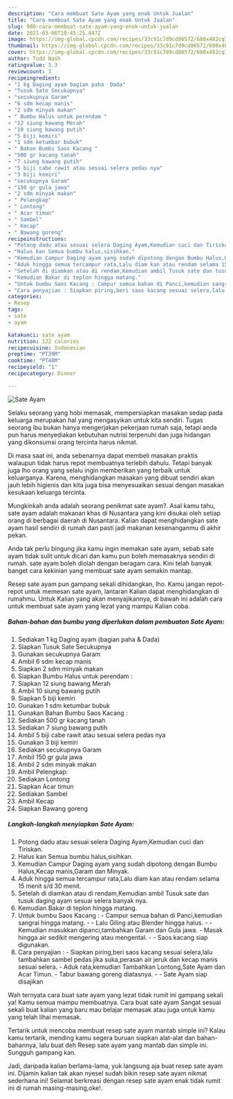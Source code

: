 ```yaml
---
description: "Cara membuat Sate Ayam yang enak Untuk Jualan"
title: "Cara membuat Sate Ayam yang enak Untuk Jualan"
slug: 980-cara-membuat-sate-ayam-yang-enak-untuk-jualan
date: 2021-03-06T10:45:25.847Z
image: https://img-global.cpcdn.com/recipes/33c91c7d9cd86572/680x482cq70/sate-ayam-foto-resep-utama.jpg
thumbnail: https://img-global.cpcdn.com/recipes/33c91c7d9cd86572/680x482cq70/sate-ayam-foto-resep-utama.jpg
cover: https://img-global.cpcdn.com/recipes/33c91c7d9cd86572/680x482cq70/sate-ayam-foto-resep-utama.jpg
author: Todd Nash
ratingvalue: 3.3
reviewcount: 3
recipeingredient:
- "1 kg Daging ayam bagian paha  Dada"
- "Tusuk Sate Secukupnya"
- "secukupnya Garam"
- "6 sdm kecap manis"
- "2 sdm minyak makan"
- " Bumbu Halus untuk perendam "
- "12 siung bawang Merah"
- "10 siung bawang putih"
- "5 biji kemiri"
- "1 sdm ketumbar bubuk"
- " Bahan Bumbu Saos Kacang "
- "500 gr kacang tanah"
- "7 siung bawang putih"
- "5 biji cabe rawit atau sesuai selera pedas nya"
- "3 biji kemiri"
- "secukupnya Garam"
- "150 gr gula jawa"
- "2 sdm minyak makan"
- " Pelengkap"
- " Lontong"
- " Acar timun"
- " Sambel"
- " Kecap"
- " Bawang goreng"
recipeinstructions:
- "Potong dadu atau sesuai selera Daging Ayam,Kemudian cuci dan Tiriskan."
- "Halus kan Semua bumbu halus,sisihkan."
- "Kemudian Campur Daging ayam yang sudah dipotong dengan Bumbu Halus,Kecap manis,Garam dan Minyak."
- "Aduk hingga semua tercampur rata,Lalu diam kan atau rendam selama 15 menit s/d 30 menit."
- "Setelah di diamkan atau di rendam,Kemudian ambil Tusuk sate dan tusuk daging ayam sesuai selera banyak nya."
- "Kemudian Bakar di teplon hingga matang."
- "Untuk bumbu Saos Kacang : Campur semua bahan di Panci,kemudian sangrai hingga matang.  Lalu Giling atau Blender hingga halus.  Kemudian masukkan dipanci,tambahkan Garam dan Gula jawa. Masak hingga air sedikit mengering atau mengental.  Saos kacang siap digunakan."
- "Cara penyajian : Siapkan piring,beri saos kacang sesuai selera,lalu tambahkan sambel pedas jika suka,perasan air jeruk dan kecap manis sesuai selera. Aduk rata,kemudian Tambahkan Lontong,Sate Ayam dan Acar Timun. Tabur bawang goreng diatasnya.  Sate Ayam siap disajikan"
categories:
- Resep
tags:
- sate
- ayam

katakunci: sate ayam 
nutrition: 122 calories
recipecuisine: Indonesian
preptime: "PT39M"
cooktime: "PT48M"
recipeyield: "1"
recipecategory: Dinner

---
```



![Sate Ayam](https://img-global.cpcdn.com/recipes/33c91c7d9cd86572/680x482cq70/sate-ayam-foto-resep-utama.jpg)

Selaku seorang yang hobi memasak, mempersiapkan masakan sedap pada keluarga merupakan hal yang mengasyikan untuk kita sendiri. Tugas seorang ibu bukan hanya mengerjakan pekerjaan rumah saja, tetapi anda pun harus menyediakan kebutuhan nutrisi terpenuhi dan juga hidangan yang dikonsumsi orang tercinta harus nikmat.

Di masa  saat ini, anda sebenarnya dapat membeli masakan praktis walaupun tidak harus repot membuatnya terlebih dahulu. Tetapi banyak juga lho orang yang selalu ingin memberikan yang terbaik untuk keluarganya. Karena, menghidangkan masakan yang dibuat sendiri akan jauh lebih higienis dan kita juga bisa menyesuaikan sesuai dengan masakan kesukaan keluarga tercinta. 



Mungkinkah anda adalah seorang penikmat sate ayam?. Asal kamu tahu, sate ayam adalah makanan khas di Nusantara yang kini disukai oleh setiap orang di berbagai daerah di Nusantara. Kalian dapat menghidangkan sate ayam hasil sendiri di rumah dan pasti jadi makanan kesenanganmu di akhir pekan.

Anda tak perlu bingung jika kamu ingin memakan sate ayam, sebab sate ayam tidak sulit untuk dicari dan kamu pun boleh memasaknya sendiri di rumah. sate ayam boleh diolah dengan beragam cara. Kini telah banyak banget cara kekinian yang membuat sate ayam semakin mantap.

Resep sate ayam pun gampang sekali dihidangkan, lho. Kamu jangan repot-repot untuk memesan sate ayam, lantaran Kalian dapat menghidangkan di rumahmu. Untuk Kalian yang akan menyajikannya, di bawah ini adalah cara untuk membuat sate ayam yang lezat yang mampu Kalian coba.

<!--inarticleads1-->

##### Bahan-bahan dan bumbu yang diperlukan dalam pembuatan Sate Ayam:

1. Sediakan 1 kg Daging ayam (bagian paha &amp; Dada)
1. Siapkan Tusuk Sate Secukupnya
1. Gunakan secukupnya Garam
1. Ambil 6 sdm kecap manis
1. Siapkan 2 sdm minyak makan
1. Siapkan  Bumbu Halus untuk perendam :
1. Siapkan 12 siung bawang Merah
1. Ambil 10 siung bawang putih
1. Siapkan 5 biji kemiri
1. Gunakan 1 sdm ketumbar bubuk
1. Gunakan  Bahan Bumbu Saos Kacang :
1. Sediakan 500 gr kacang tanah
1. Sediakan 7 siung bawang putih
1. Ambil 5 biji cabe rawit atau sesuai selera pedas nya
1. Gunakan 3 biji kemiri
1. Sediakan secukupnya Garam
1. Ambil 150 gr gula jawa
1. Ambil 2 sdm minyak makan
1. Ambil  Pelengkap:
1. Sediakan  Lontong
1. Siapkan  Acar timun
1. Sediakan  Sambel
1. Ambil  Kecap
1. Siapkan  Bawang goreng




<!--inarticleads2-->

##### Langkah-langkah menyiapkan Sate Ayam:

1. Potong dadu atau sesuai selera Daging Ayam,Kemudian cuci dan Tiriskan.
1. Halus kan Semua bumbu halus,sisihkan.
1. Kemudian Campur Daging ayam yang sudah dipotong dengan Bumbu Halus,Kecap manis,Garam dan Minyak.
1. Aduk hingga semua tercampur rata,Lalu diam kan atau rendam selama 15 menit s/d 30 menit.
1. Setelah di diamkan atau di rendam,Kemudian ambil Tusuk sate dan tusuk daging ayam sesuai selera banyak nya.
1. Kemudian Bakar di teplon hingga matang.
1. Untuk bumbu Saos Kacang : - Campur semua bahan di Panci,kemudian sangrai hingga matang. -  - Lalu Giling atau Blender hingga halus. -  - Kemudian masukkan dipanci,tambahkan Garam dan Gula jawa. - Masak hingga air sedikit mengering atau mengental. -  - Saos kacang siap digunakan.
1. Cara penyajian : - Siapkan piring,beri saos kacang sesuai selera,lalu tambahkan sambel pedas jika suka,perasan air jeruk dan kecap manis sesuai selera. - Aduk rata,kemudian Tambahkan Lontong,Sate Ayam dan Acar Timun. - Tabur bawang goreng diatasnya. -  - Sate Ayam siap disajikan




Wah ternyata cara buat sate ayam yang lezat tidak rumit ini gampang sekali ya! Kamu semua mampu membuatnya. Cara buat sate ayam Sangat sesuai sekali buat kalian yang baru mau belajar memasak atau juga untuk kamu yang telah lihai memasak.

Tertarik untuk mencoba membuat resep sate ayam mantab simple ini? Kalau kamu tertarik, mending kamu segera buruan siapkan alat-alat dan bahan-bahannya, lalu buat deh Resep sate ayam yang mantab dan simple ini. Sungguh gampang kan. 

Jadi, daripada kalian berlama-lama, yuk langsung aja buat resep sate ayam ini. Dijamin kalian tak akan nyesel sudah bikin resep sate ayam nikmat sederhana ini! Selamat berkreasi dengan resep sate ayam enak tidak rumit ini di rumah masing-masing,oke!.

